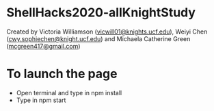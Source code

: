 # ShellHacks2020-allKnightStudy

Created by Victoria Williamson (vicwill01@knights.ucf.edu), Weiyi Chen (cwy.sophiechen@knight.ucf.edu) and Michaela Catherine Green (mcgreen417@gmail.com)

# To launch the page
- Open terminal and type in npm install
- Type in npm start
